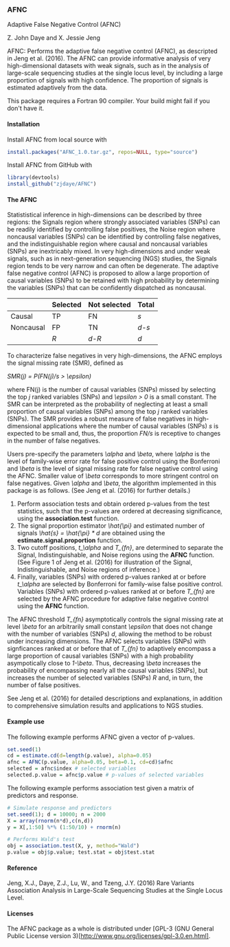 ### AFNC
Adaptive False Negative Control (AFNC)

Z. John Daye and X. Jessie Jeng

AFNC: Performs the adaptive false negative control (AFNC), as descripted in Jeng et al. (2016).  The AFNC can provide informative analysis of very high-dimensional datasets with weak signals, such as in the analysis of large-scale sequencing studies at the single locus level, by including a large proportion of signals with high confidence.  The proportion of signals is estimated adaptively from the data.

This package requires a Fortran 90 compiler.  Your build might fail if you don't have it.

#### Installation

Install AFNC from local source with

```r
install.packages("AFNC_1.0.tar.gz", repos=NULL, type="source")
```

Install AFNC from GitHub with

```r
library(devtools)
install_github("zjdaye/AFNC")
```

#### The AFNC

Statististical inference in high-dimensions can be described by three regions: the Signals region where strongly associated variables (SNPs) can be readily identified by controlling false positives, the Noise region where noncausal variables (SNPs) can be identified by controlling false negatives, and the indistinguishable region where causal and noncausal variables (SNPs) are inextricably mixed.  In very high-dimensions and under weak signals, such as in next-generation sequencing (NGS) studies, the Signals region tends to be very narrow and can often be degenerate.  The adaptive false negative control (AFNC) is proposed to allow a large proportion of causal variables (SNPs) to be retained with high probability by determining the variables (SNPs) that can be confidently dispatched as noncausal.

|               | Selected | Not selected | Total |
| ------------- | ------------- | ------------- | ------------- |
| Causal  | TP  | FN  | *s*  |
| Noncausal  | FP  | TN  | *d-s*  |
|   | *R*  | *d-R*  | *d*  |

To characterize false negatives in very high-dimensions, the AFNC employs the signal missing rate (SMR), defined as

*SMR(j) = P(FN(j)/s > \epsilon)*

where FN(j) is the number of causal variables (SNPs) missed by selecting the top *j* ranked variables (SNPs) and *\epsilon > 0* is a small constant. The SMR can be interpreted as the probability of neglecting at least a small proportion of causal variables (SNPs) among the top *j* ranked variables (SNPs). The SMR provides a robust measure of false negatives in high-dimensional applications where the number of causal variables (SNPs) *s* is expected to be small and, thus, the proportion *FN/s* is receptive to changes in the number of false negatives.

Users pre-specify the parameters *\alpha* and *\beta*, where *\alpha* is the level of family-wise error rate for false positive control using the Bonferroni and *\beta* is the level of signal missing rate for false negative control using the AFNC.  Smaller value of *\beta* corresponds to more stringent control on false negatives.  Given *\alpha* and *\beta*, the algorithm implemented in this package is as follows. (See Jeng et al. (2016) for further details.)  

  1. Perform association tests and obtain ordered p-values from the test statistics, such that the p-values are ordered at decreasing significance, using the **association.test** function.  
  2. The signal proportion estimator *\hat{\pi}* and estimated number of signals *\hat{s} = \hat{\pi} * d* are obtained using the **estimate.signal.proportion** function.
  3. Two cutoff positions, *t_\alpha* and *T_{fn}*, are determined to separate the Signal, Indistinguishable, and Noise regions using the **AFNC** function. (See Figure 1 of Jeng et al. (2016) for illustration of the Signal, Indistinguishable, and Noise regions of inference.)
  4. Finally, variables (SNPs) with ordered p-values ranked at or before *t_\alpha* are selected by Bonferroni for family-wise false positive control. Variables (SNPs) with ordered p-values ranked at or before *T_{fn}* are selected by the AFNC procedure for adaptive false negative control using the **AFNC** function.


The AFNC threshold *T_{fn}* asymptotically controls the signal missing rate at level *\beta* for an arbitrarily small constant *\epsilon* that does not change with the number of variables (SNPs) *d*, allowing the method to be robust under increasing dimensions.  The AFNC selects variables (SNPs) with signficances ranked at or before that of *T_{fn}* to adaptively encompass a large proportion of causal variables (SNPs) with a high probability asympotically close to *1-\beta*.  Thus, decreasing *\beta* increases the probability of encompassing nearly all the causal variables (SNPs), but increases the number of selected variables (SNPs) *R* and, in turn, the number of false positives.

See Jeng et al. (2016) for detailed descriptions and explanations, in addition to comprehensive simulation results and applications to NGS studies.

#### Example use

The following example performs AFNC given a vector of p-values.

```r
set.seed(1)
cd = estimate.cd(d=length(p.value), alpha=0.05)
afnc = AFNC(p.value, alpha=0.05, beta=0.1, cd=cd)$afnc
selected = afnc$index # selected variables
selected.p.value = afnc$p.value # p-values of selected variables
```

The following example performs association test given a matrix of predictors and response.

```r
# Simulate response and predictors
set.seed(1); d = 10000; n = 2000
X = array(rnorm(n*d),c(n,d))
y = X[,1:50] %*% (1:50/10) + rnorm(n)

# Performs Wald's test
obj = association.test(X, y, method="Wald")
p.value = obj$p.value; test.stat = obj$test.stat
```

#### Reference

Jeng, X.J., Daye, Z.J., Lu, W., and Tzeng, J.Y. (2016) Rare Variants Association Analysis in Large-Scale Sequencing Studies at the Single Locus Level.

#### Licenses

The AFNC package as a whole is distributed under
[GPL-3 (GNU General Public License version 3)[http://www.gnu.org/licenses/gpl-3.0.en.html].
